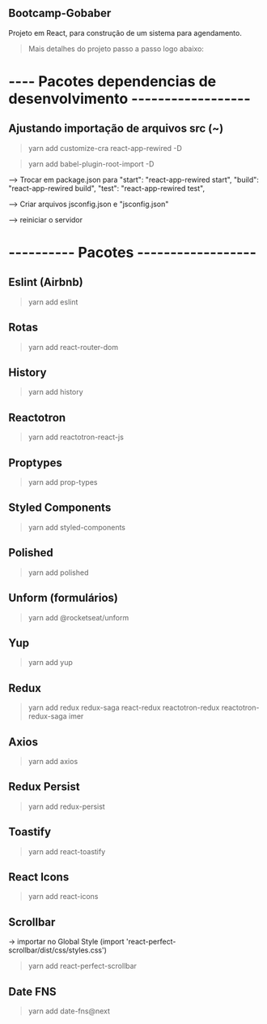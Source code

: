 ## Bootcamp-Gobaber

Projeto em React, para construção de um sistema para agendamento.

> Mais detalhes do projeto passo a passo logo abaixo:

# ---- Pacotes dependencias de desenvolvimento ------------------

## Ajustando importação de arquivos src (~)

> yarn add customize-cra react-app-rewired -D

> yarn add babel-plugin-root-import -D

--> Trocar em package.json para "start": "react-app-rewired start",
"build": "react-app-rewired build",
"test": "react-app-rewired test",

--> Criar arquivos jsconfig.json e "jsconfig.json"

--> reiniciar o servidor

# ---------- Pacotes ------------------

## Eslint (Airbnb)

> yarn add eslint

## Rotas

> yarn add react-router-dom

## History

> yarn add history

## Reactotron

> yarn add reactotron-react-js

## Proptypes

> yarn add prop-types

## Styled Components

> yarn add styled-components

## Polished

> yarn add polished

## Unform (formulários)

> yarn add @rocketseat/unform

## Yup

> yarn add yup

## Redux

> yarn add redux redux-saga react-redux reactotron-redux reactotron-redux-saga imer

## Axios

> yarn add axios

## Redux Persist

> yarn add redux-persist

## Toastify

> yarn add react-toastify

## React Icons

> yarn add react-icons

## Scrollbar

-> importar no Global Style (import 'react-perfect-scrollbar/dist/css/styles.css')

> yarn add react-perfect-scrollbar

## Date FNS

> yarn add date-fns@next
